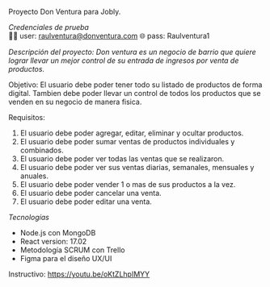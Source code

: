 Proyecto Don Ventura para Jobly.

*Credenciales de prueba*  
👨‍💻 user: raulventura@donventura.com
🌐 pass: Raulventura1

*Descripción del proyecto:*
*Don ventura es un negocio de barrio que quiere lograr llevar un mejor control de*
*su entrada de ingresos por venta de productos.*

Objetivo:
El usuario debe poder tener todo su listado de productos de forma digital. Tambien
debe poder llevar un control de todos los productos que se venden en su negocio de
manera fisica.

Requisitos:
1. El usuario debe poder agregar, editar, eliminar y ocultar productos.
2. El usuario debe poder sumar ventas de productos individuales y combinados.
3. El usuario debe poder ver todas las ventas que se realizaron.
4. El usuario debe poder ver sus ventas diarias, semanales, mensuales y anuales.
5. El usuario debe poder vender 1 o mas de sus productos a la vez.
6. El usuario debe poder cancelar una venta.
7. El usuario debe poder editar una venta.

*Tecnologías* 
* Node.js con MongoDB
* React version: 17.02
* Metodología SCRUM con Trello
* Figma para el diseño UX/UI

Instructivo: https://youtu.be/oKtZLhpIMYY
